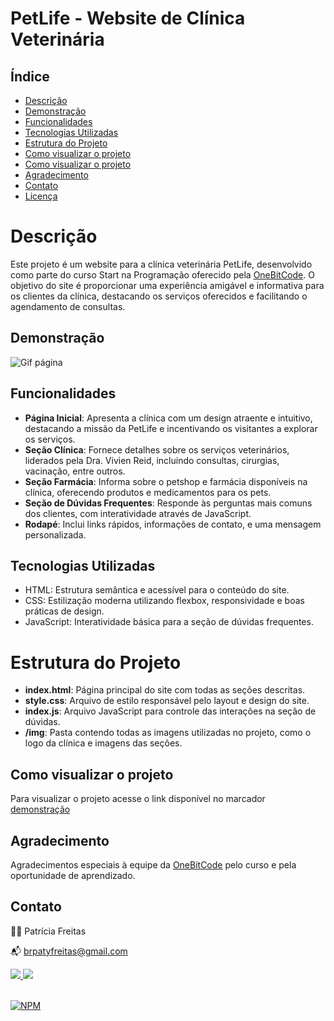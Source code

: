 # PetLife - Website de Clínica Veterinária
 
## Índice

- [Descrição](#descrição)
- [Demonstração](#demonstração)
- [Funcionalidades](#funcionalidades)
- [Tecnologias Utilizadas](#tecnologias-utilizadas)
- [Estrutura do Projeto](#estrutura-do-projeto)
- [Como visualizar o projeto](#como-visualizar-o-projeto)
- [Como visualizar o projeto](#como-visualizar-o-projeto)
- [Agradecimento](#agradecimento)
- [Contato](#como-visualizar-o-projeto)
- [Licença](#licenca)

# Descrição

Este projeto é um website para a clínica veterinária PetLife, desenvolvido como parte do curso Start na Programação oferecido pela [OneBitCode](https://onebitcode.com/). O objetivo do site é proporcionar uma experiência amigável e informativa para os clientes da clínica, destacando os serviços oferecidos e facilitando o agendamento de consultas.

## Demonstração

![Gif página]()


## Funcionalidades

- **Página Inicial**: Apresenta a clínica com um design atraente e intuitivo, destacando a missão da PetLife e incentivando os visitantes a explorar os serviços.
- **Seção Clínica**: Fornece detalhes sobre os serviços veterinários, liderados pela Dra. Vivien Reid, incluindo consultas, cirurgias, vacinação, entre outros.
- **Seção Farmácia**: Informa sobre o petshop e farmácia disponíveis na clínica, oferecendo produtos e medicamentos para os pets.
- **Seção de Dúvidas Frequentes**: Responde às perguntas mais comuns dos clientes, com interatividade através de JavaScript.
- **Rodapé**: Inclui links rápidos, informações de contato, e uma mensagem personalizada.

## Tecnologias Utilizadas

- HTML: Estrutura semântica e acessível para o conteúdo do site.
- CSS: Estilização moderna utilizando flexbox, responsividade e boas práticas de design.
- JavaScript: Interatividade básica para a seção de dúvidas frequentes.

# Estrutura do Projeto

- **index.html**: Página principal do site com todas as seções descritas.
- **style.css**: Arquivo de estilo responsável pelo layout e design do site.
- **index.js**: Arquivo JavaScript para controle das interações na seção de dúvidas.
- **/img**: Pasta contendo todas as imagens utilizadas no projeto, como o logo da clínica e imagens das seções.

## Como visualizar o projeto

Para visualizar o projeto acesse o link disponível no marcador [demonstração](#demonstracao)

## Agradecimento
Agradecimentos especiais à equipe da [OneBitCode](https://onebitcode.com/) pelo curso e pela oportunidade de aprendizado.

## Contato

👩‍💻 Patrícia Freitas

📬 brpatyfreitas@gmail.com

 <div><a href="https://www.linkedin.com/in/patyfreitasbr"><img src="https://img.shields.io/badge/LinkedIn-0077B5?style=for-the-badge&logo=linkedin&logoColor=white" target="_blank"></>
  <a href="https://www.instagram.com/patyfreitasbr"><img src="https://img.shields.io/badge/Instagram-E4405F?style=for-the-badge&logo=instagram&logoColor=white" target="_blank"></></div>

  <br>   

[![NPM](https://img.shields.io/npm/l/react)](https://github.com/patyfreitasbr/Google-Search-Page-Clone/blob/main/LICENSE)

